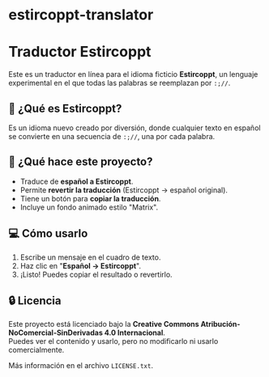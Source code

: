 # estircoppt-translator
# Traductor Estircoppt

Este es un traductor en línea para el idioma ficticio **Estircoppt**, un lenguaje experimental en el que todas las palabras se reemplazan por `:;//`.

## 🧠 ¿Qué es Estircoppt?

Es un idioma nuevo creado por diversión, donde cualquier texto en español se convierte en una secuencia de `:;//`, una por cada palabra.

## 🚀 ¿Qué hace este proyecto?

- Traduce de **español a Estircoppt**.
- Permite **revertir la traducción** (Estircoppt → español original).
- Tiene un botón para **copiar la traducción**.
- Incluye un fondo animado estilo "Matrix".

## 💻 Cómo usarlo

1. Escribe un mensaje en el cuadro de texto.
2. Haz clic en "**Español → Estircoppt**".
3. ¡Listo! Puedes copiar el resultado o revertirlo.

## 🔒 Licencia

Este proyecto está licenciado bajo la **Creative Commons Atribución-NoComercial-SinDerivadas 4.0 Internacional**.  
Puedes ver el contenido y usarlo, pero no modificarlo ni usarlo comercialmente.

Más información en el archivo `LICENSE.txt`.
